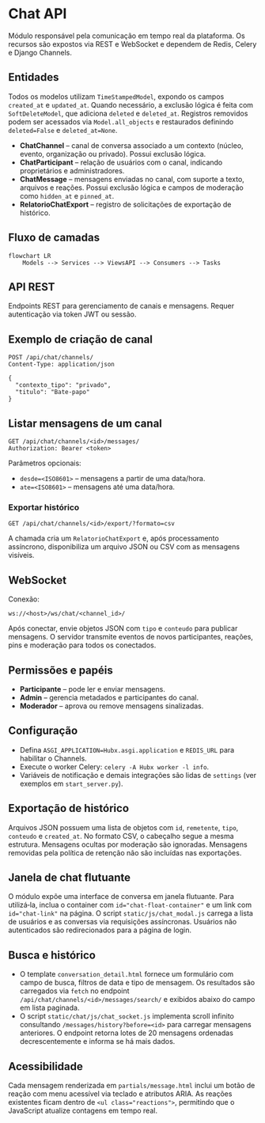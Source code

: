 # Chat API

Módulo responsável pela comunicação em tempo real da plataforma. Os
recursos são expostos via REST e WebSocket e dependem de Redis,
Celery e Django Channels.

## Entidades

Todos os modelos utilizam `TimeStampedModel`, expondo os campos
`created_at` e `updated_at`. Quando necessário, a exclusão lógica é feita
com `SoftDeleteModel`, que adiciona `deleted` e `deleted_at`. Registros
removidos podem ser acessados via `Model.all_objects` e restaurados
definindo `deleted=False` e `deleted_at=None`.

- **ChatChannel** – canal de conversa associado a um contexto (núcleo,
  evento, organização ou privado). Possui exclusão lógica.
- **ChatParticipant** – relação de usuários com o canal, indicando
  proprietários e administradores.
- **ChatMessage** – mensagens enviadas no canal, com suporte a texto,
  arquivos e reações. Possui exclusão lógica e campos de moderação
  como `hidden_at` e `pinned_at`.
- **RelatorioChatExport** – registro de solicitações de exportação de
  histórico.

## Fluxo de camadas

```mermaid
flowchart LR
    Models --> Services --> ViewsAPI --> Consumers --> Tasks
```

## API REST

Endpoints REST para gerenciamento de canais e mensagens. Requer
autenticação via token JWT ou sessão.

## Exemplo de criação de canal

```http
POST /api/chat/channels/
Content-Type: application/json

{
  "contexto_tipo": "privado",
  "titulo": "Bate-papo"
}
```

## Listar mensagens de um canal

```http
GET /api/chat/channels/<id>/messages/
Authorization: Bearer <token>
```

Parâmetros opcionais:

- `desde=<ISO8601>` – mensagens a partir de uma data/hora.
- `ate=<ISO8601>` – mensagens até uma data/hora.

### Exportar histórico

```http
GET /api/chat/channels/<id>/export/?formato=csv
```

A chamada cria um `RelatorioChatExport` e, após processamento assíncrono,
disponibiliza um arquivo JSON ou CSV com as mensagens visíveis.

## WebSocket

Conexão:

```
ws://<host>/ws/chat/<channel_id>/
```

Após conectar, envie objetos JSON com `tipo` e `conteudo` para publicar
mensagens. O servidor transmite eventos de novos participantes,
reações, pins e moderação para todos os conectados.

## Permissões e papéis

- **Participante** – pode ler e enviar mensagens.
- **Admin** – gerencia metadados e participantes do canal.
- **Moderador** – aprova ou remove mensagens sinalizadas.

## Configuração

- Defina `ASGI_APPLICATION=Hubx.asgi.application` e `REDIS_URL` para
  habilitar o Channels.
- Execute o worker Celery: `celery -A Hubx worker -l info`.
- Variáveis de notificação e demais integrações são lidas de
  `settings` (ver exemplos em `start_server.py`).

## Exportação de histórico

Arquivos JSON possuem uma lista de objetos com `id`, `remetente`,
`tipo`, `conteudo` e `created_at`. No formato CSV, o cabeçalho segue a
mesma estrutura. Mensagens ocultas por moderação são ignoradas.
Mensagens removidas pela política de retenção não são incluídas nas exportações.

## Janela de chat flutuante

O módulo expõe uma interface de conversa em janela flutuante.
Para utilizá‑la, inclua o container com `id="chat-float-container"`
e um link com `id="chat-link"` na página. O script `static/js/chat_modal.js`
carrega a lista de usuários e as conversas via requisições assíncronas.
Usuários não autenticados são redirecionados para a página de login.
## Busca e histórico

- O template `conversation_detail.html` fornece um formulário com campo de busca, filtros de data e tipo de mensagem. Os resultados são carregados via `fetch` no endpoint `/api/chat/channels/<id>/messages/search/` e exibidos abaixo do campo em lista paginada.
- O script `static/chat/js/chat_socket.js` implementa scroll infinito consultando `/messages/history?before=<id>` para carregar mensagens anteriores. O endpoint retorna lotes de 20 mensagens ordenadas decrescentemente e informa se há mais dados.

## Acessibilidade

Cada mensagem renderizada em `partials/message.html` inclui um botão de reação com menu acessível via teclado e atributos ARIA. As reações existentes ficam dentro de `<ul class="reactions">`, permitindo que o JavaScript atualize contagens em tempo real.
